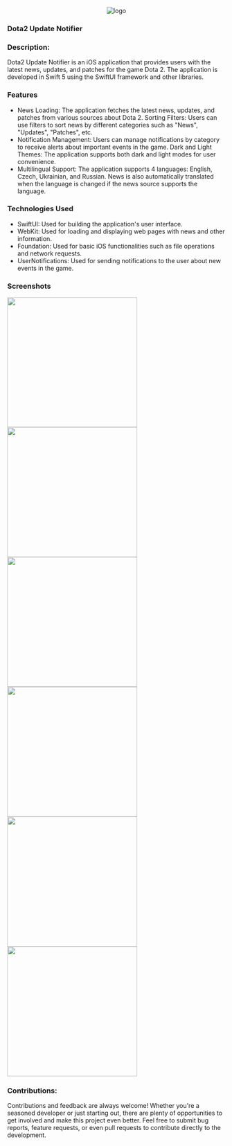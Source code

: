<p align="center"><picture>
  <source media="(prefers-color-scheme: dark)" srcset="logo_dark.png">
  <img alt="logo" src="logo_light.png">
</picture></p>

### **Dota2 Update Notifier**
### **Description:**
Dota2 Update Notifier is an iOS application that provides users with the latest news, updates, and patches for the game Dota 2. The application is developed in Swift 5 using the SwiftUI framework and other libraries.

### Features
- News Loading: The application fetches the latest news, updates, and patches from various sources about Dota 2.
Sorting Filters: Users can use filters to sort news by different categories such as "News", "Updates", "Patches", etc.
- Notification Management: Users can manage notifications by category to receive alerts about important events in the game.
Dark and Light Themes: The application supports both dark and light modes for user convenience.
- Multilingual Support: The application supports 4 languages: English, Czech, Ukrainian, and Russian. News is also automatically translated when the language is changed if the news source supports the language.

### Technologies Used
- SwiftUI: Used for building the application's user interface.
- WebKit: Used for loading and displaying web pages with news and other information.
- Foundation: Used for basic iOS functionalities such as file operations and network requests.
- UserNotifications: Used for sending notifications to the user about new events in the game.

### Screenshots
  <img src="Simulator Screenshot - 1.png" width="300">  <img src="Simulator Screenshot - 2.png" width="300"> 
  <img src="Simulator Screenshot - 3.png" width="300">  <img src="Simulator Screenshot - 4.png" width="300">  
  <img src="Simulator Screenshot - 5.png" width="300">  <img src="Simulator Screenshot - 6.png" width="300">

### **Contributions:**
Contributions and feedback are always welcome! Whether you're a seasoned developer or just starting out, there are plenty of opportunities to get involved and make this project even better. Feel free to submit bug reports, feature requests, or even pull requests to contribute directly to the development.
